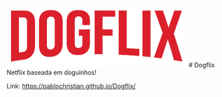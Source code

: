 <img src="img/logo.png">
# Dogflix
Netflix baseada em doguinhos!

Link:
https://pablochristian.github.io/Dogflix/
